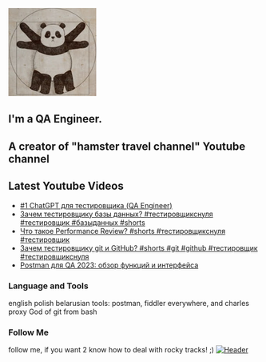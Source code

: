[![Header](https://github.com/Bajnou/Alexey/blob/main/assets/pnd.png)](https://www.youtube.com/user/Stanleyxxl/)
## I'm a QA Engineer. 
## A creator of "hamster travel channel" Youtube channel 

## Latest Youtube Videos

<!-- YOUTUBE:START -->
- [#1 ChatGPT для тестировщика &lpar;QA Engineer&rpar;](https://www.youtube.com/watch?v=A3B81A_S1uk)
- [Зачем тестировщику базы данных? #тестировщикснуля #тестировщик #базыданных #shorts](https://www.youtube.com/watch?v=s_ZPfcZn-d4)
- [Что такое Performance Review? #shorts #тестировщикснуля #тестировщик](https://www.youtube.com/watch?v=7z0iC-pk3Yo)
- [Зачем тестировщику git и GitHub? #shorts #git #github #тестировщик #тестировщикснуля](https://www.youtube.com/watch?v=31MT3iH2fNg)
- [Postman для QA 2023: обзор функций и интерфейса](https://www.youtube.com/watch?v=B2TxMRFBm8I)
<!-- YOUTUBE:END -->

### Language and Tools
english
polish
belarusian
tools: postman, fiddler everywhere, and charles proxy
God of git from bash

### Follow Me
follow me, if you want 2 know how to deal with rocky tracks! ;)
[![Header](https://img.shields.io/badge/Youtube-090909?style=for-the-badge&logo=youtube&logoColor=f70000)](https://www.youtube.com/user/Stanleyxxl?sub_confirmation=1)
